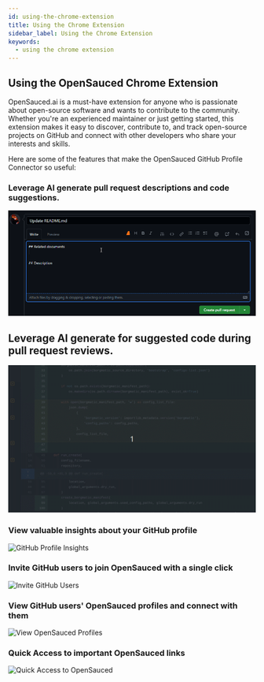 ```yaml
---
id: using-the-chrome-extension
title: Using the Chrome Extension
sidebar_label: Using the Chrome Extension
keywords:
  - using the chrome extension
---
```


## Using the OpenSauced Chrome Extension

OpenSauced.ai is a must-have extension for anyone who is passionate about open-source software and wants to contribute to the community. Whether you're an experienced maintainer or just getting started, this extension makes it easy to discover, contribute to, and track open-source projects on GitHub and connect with other developers who share your interests and skills.

Here are some of the features that make the OpenSauced GitHub Profile Connector so useful:

### Leverage AI generate pull request descriptions and code suggestions. 
![GitHub Profile Insights](../../static/gif/pr-description.gif)

## Leverage AI generate for suggested code during pull request reviews.
![GitHub Profile Insights](../../static/gif/code-suggestions.gif)

### View valuable insights about your GitHub profile

<!-- image -->

![GitHub Profile Insights](../../static/img/extension-popup.png)

### Invite GitHub users to join OpenSauced with a single click

![Invite GitHub Users](../../static/img/extension-invite.png)

### View GitHub users' OpenSauced profiles and connect with them

![View OpenSauced Profiles](../../static/img/extension-view.png)

### Quick Access to important OpenSauced links

![Quick Access to OpenSauced](../../static/img/extension-links.png)
